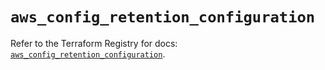 # `aws_config_retention_configuration`

Refer to the Terraform Registry for docs: [`aws_config_retention_configuration`](https://registry.terraform.io/providers/hashicorp/aws/6.5.0/docs/resources/config_retention_configuration).
